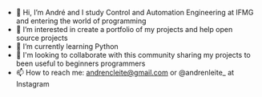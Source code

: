 - 👋 Hi, I’m André and I study Control and Automation Engineering at IFMG and entering the world of programming
- 👀 I’m interested in create a portfolio of my projects and help open source projects
- 🌱 I’m currently learning Python
- 💞️ I'm looking to collaborate with this community sharing my projects to been useful to beginners programmers
- 📫 How to reach me: andrencleite@gmail.com or @andrenleite_ at Instagram
